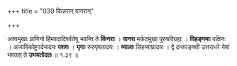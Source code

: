 +++
title = "039 किन्नरान् वानरान्"

+++

अश्वमुखाः प्राणिनो हिमवदादिपर्वतेषु भवन्ति ते **किंनराः** । **वानरा** मर्कटमुखा पुरुषविग्रहाः । **विहङ्गमाः** पक्षिणः । अजाविकोष्ट्रगर्दभादयः **पशवः** । **मृगाः** रुरुपृषतादयः । **व्यालाः** सिंहव्याघ्रादयः । द्वे दन्तपङ्क्ती उत्तराधरे येषां भवतस् ते **उभयतोदतः** ॥ १.३९ ॥
